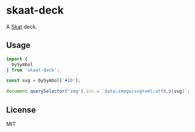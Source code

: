 # skaat-deck

A [Skat](https://en.wikipedia.org/wiki/Skat_%28card_game%29) deck.


## Usage

```javascript
import {
  bySymbol
} from 'skaat-deck';

const svg = bySymbol['♣10'];

document.querySelector('img').src = `data:image/svg+xml;utf8,${svg}`;
```


## License

MIT

